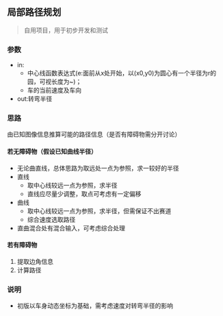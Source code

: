 ## 局部路径规划
>自用项目，用于初步开发和测试

### 参数
+ in:
  * 中心线函数表达式(e:面前从x处开始，以(x0,y0)为圆心有一个半径为r的园，可视长度为~)；  
  * 车的当前速度及车向
+ out:转弯半径

### 思路
由已知图像信息推算可能的路径信息（是否有障碍物需分开讨论）  
#### 若无障碍物（假设已知曲线半径）
  * 无论曲直线，总体思路为取远处一点为参照，求一较好的半径
  * 直线  
    + 取中心线较远一点为参照，求半径
    + 直线应尽量少调整，取点可考虑有一定偏移
  * 曲线
    + 取中心线较远一点为参照，求半径，但需保证不出赛道
    + 综合速度选取路径
  * 直曲混合处有混合输入，可考虑综合处理

#### 若有障碍物
  1. 提取边角信息
  2. 计算路径

### 说明
+ 初版以车身动态坐标为基础，需考虑速度对转弯半径的影响
